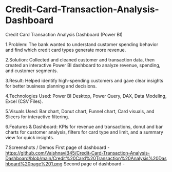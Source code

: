 # Credit-Card-Transaction-Analysis-Dashboard
Credit Card Transaction Analysis Dashboard (Power BI)

1.Problem: 
The bank wanted to understand customer spending behavior and find which credit card types generate more revenue.

2.Solution:
Collected and cleaned customer and transaction data, then created an interactive Power BI dashboard to analyze revenue, spending, and customer segments.

3.Result: 
Helped identify high-spending customers and gave clear insights for better business planning and decisions.

4.Technologies Used:
Power BI Desktop, Power Query, DAX, Data Modeling, Excel (CSV Files).

5.Visuals Used: 
Bar chart, Donut chart, Funnel chart, Card visuals, and Slicers for interactive filtering.

6.Features & Dashboard:
KPIs for revenue and transactions, donut and bar charts for customer analysis, filters for card type and limit, and a summary view for quick insights.

7.Screenshots / Demos
First page of dashboard - https://github.com/VaishnaviB45/Credit-Card-Transaction-Analysis-Dashboard/blob/main/Credit%20Card%20Transaction%20Analysis%20Dashboard%20page%201.png
Second page of dashboard - 
